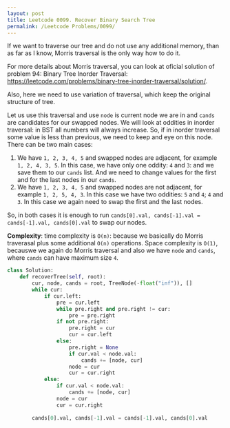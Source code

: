 ```yaml
---
layout: post
title: Leetcode 0099. Recover Binary Search Tree
permalink: /Leetcode Problems/0099/
---
```


If we want to traverse our tree and do not use any additional memory, than as far as I know, Morris traversal is the only way how to do it. 

For more details about Morris traversal, you can look at oficial solution of problem 94: Binary Tree Inorder Traversal: https://leetcode.com/problems/binary-tree-inorder-traversal/solution/.

Also, here we need to use variation of traversal, which keep the original structure of tree.

Let us use this traversal and use `node` is current node we are in and `cands` are candidates for our swapped nodes. We will look at oddities in inorder traversal: in BST all numbers will always increase. So, if in inorder traversal some value is less than previous, we need to keep and eye on this node. There can be two main cases:

1. We have `1, 2, 3, 4, 5` and swapped nodes are adjacent, for example `1, 2, 4, 3, 5`. In this case, we have only one oddity: `4` and `3`: and we save them to our `cands` list. And we need to change values for the first and for the last nodes in our `cands`.
2. We have `1, 2, 3, 4, 5` and swapped nodes are not adjacent, for example `1, 2, 5, 4, 3`. In this case we have two oddities: `5` and `4`; `4` and `3`.  In this case we again need to swap the first and the last nodes.

So, in both cases it is enough to run `cands[0].val, cands[-1].val = cands[-1].val, cands[0].val` to swap our nodes.

**Complexity**: time complexity is `O(n)`: because we basically do Morris traverasal plus some additional `O(n)` operations. Space complexity is `O(1)`, becauswe we again do Morris traversal and also we have `node` and `cands`, where `cands` can have maximum size `4`.

```python
class Solution:
    def recoverTree(self, root):
        cur, node, cands = root, TreeNode(-float("inf")), []
        while cur:
            if cur.left:
                pre = cur.left
                while pre.right and pre.right != cur:
                    pre = pre.right
                if not pre.right:
                    pre.right = cur
                    cur = cur.left
                else:
                    pre.right = None
                    if cur.val < node.val:
                        cands += [node, cur]
                    node = cur
                    cur = cur.right
            else:
                if cur.val < node.val:
                    cands += [node, cur]
                node = cur
                cur = cur.right
            
        cands[0].val, cands[-1].val = cands[-1].val, cands[0].val
```
